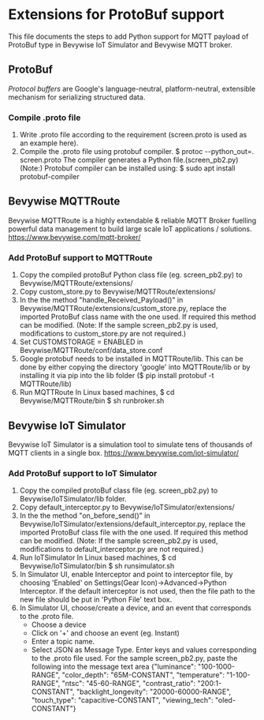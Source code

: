 # Extensions for ProtoBuf support

This file documents the steps to add Python support for MQTT payload of ProtoBuf type in Bevywise IoT Simulator and Bevywise MQTT broker.

## ProtoBuf
_Protocol buffers_ are Google's language-neutral, platform-neutral, extensible mechanism for serializing structured data.

### Compile  .proto file
1. Write .proto file according to the requirement (screen.proto is used as an example here).
2. Compile the .proto file using protobuf compiler. 
		$ protoc --python_out=. screen.proto
		The compiler generates a Python file.(screen_pb2.py)
	(Note:) Protobuf compiler can be installed using:
		$ sudo apt install protobuf-compiler

## Bevywise MQTTRoute
Bevywise MQTTRoute is a highly extendable & reliable MQTT Broker fuelling powerful data management to build large scale IoT applications / solutions.
https://www.bevywise.com/mqtt-broker/

### Add ProtoBuf support to MQTTRoute

1. Copy the compiled protoBuf Python class file (eg. screen_pb2.py) to Bevywise/MQTTRoute/extensions/
2.  Copy custom_store.py to Bevywise/MQTTRoute/extensions/
3. In the  the method "handle_Received_Payload()" in Bevywise/MQTTRoute/extensions/custom_store.py, replace the imported ProtoBuf class name with the one used. If required this method can be modified. (Note: If the sample screen_pb2.py is used, modifications to custom_store.py are not required.)
4. Set CUSTOMSTORAGE = ENABLED in Bevywise/MQTTRoute/conf/data_store.conf
5. Google protobuf needs to be installed in MQTTRoute/lib. This can be done by either copying the directory 'google' into MQTTRoute/lib or by installing it via pip into the lib folder ($ pip install protobuf -t MQTTRoute/lib)
6. Run MQTTRoute
	In Linux based machines,
	$ cd Bevywise/MQTTRoute/bin
	$ sh runbroker.sh
	
## Bevywise IoT Simulator
Bevywise IoT Simulator is a simulation tool to simulate tens of thousands of MQTT clients in a single box.
https://www.bevywise.com/iot-simulator/

### Add ProtoBuf support to IoT Simulator

1. Copy the compiled protoBuf class file (eg. screen_pb2.py) to Bevywise/IoTSimulator/lib folder.
2.  Copy default_interceptor.py to Bevywise/IoTSimulator/extensions/
3. In the  the method "on_before_send()" in Bevywise/IoTSimulator/extensions/default_interceptor.py, replace the imported ProtoBuf class file with the one used. If required this method can be modified. (Note: If the sample screen_pb2.py is used, modifications to default_interceptor.py are not required.)
4. Run IoTSimulator 
	In Linux based machines,
	$ cd Bevywise/IoTSimulator/bin
	$ sh runsimulator.sh
5.  In Simulator UI, enable Interceptor and point to interceptor file, by choosing 'Enabled' on Settings(Gear Icon)->Advanced->Python Interceptor. If the default interceptor is not used, then the file path to the new file should be put in 'Python File' text box.
6. In Simulator UI, choose/create a device, and an event that corresponds to the .proto file.
	- Choose a device
	- Click on '+' and choose an event (eg. Instant)
	- Enter a topic name. 
	- Select JSON as Message Type. Enter keys and values corresponding to the .proto file used.
	For the sample screen_pb2.py, paste the following into the message text area
	{"luminance": "100-1000-RANGE", "color_depth": "65M-CONSTANT", "temperature": "1-100-RANGE", "ntsc": "45-60-RANGE", "contrast_ratio": "200:1-CONSTANT", "backlight_longevity": "20000-60000-RANGE", "touch_type": "capacitive-CONSTANT", "viewing_tech": "oled-CONSTANT"}


